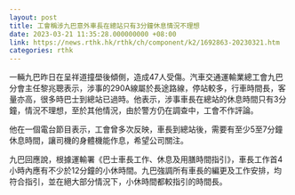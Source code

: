 ```yaml
---
layout: post
title: 工會稱涉九巴意外車長在總站只有3分鐘休息情況不理想
date: 2023-03-21 11:35:28.000000000 +08:00
link: https://news.rthk.hk/rthk/ch/component/k2/1692863-20230321.htm
categories: rthk
---
```


一輛九巴昨日在呈祥道撞壆後傾側，造成47人受傷。汽車交通運輸業總工會九巴分會主任黎兆聰表示，涉事的290A線屬於長途路線，停站較多，行車時間長，客量亦高，很多時巴士到總站已過時。他表示，涉事車長在總站的休息時間只有3分鐘，情況不理想，至於其他情況，由於警方仍在調查中，工會不作評論。

他在一個電台節目表示，工會曾多次反映，車長到總站後，需要有至少5至7分鐘休息時間，讓司機的身體機能作息，希望公司關注。

九巴回應說，根據運輸署《巴士車長工作、休息及用膳時間指引》，車長工作首4小時內應有不少於12分鐘的小休時間。九巴強調所有車長的編更及工作安排，均符合指引，並在絕大部分情況下，小休時間都較指引的時間長。
